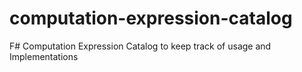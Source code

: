 # computation-expression-catalog
F# Computation Expression Catalog to keep track of usage and Implementations
